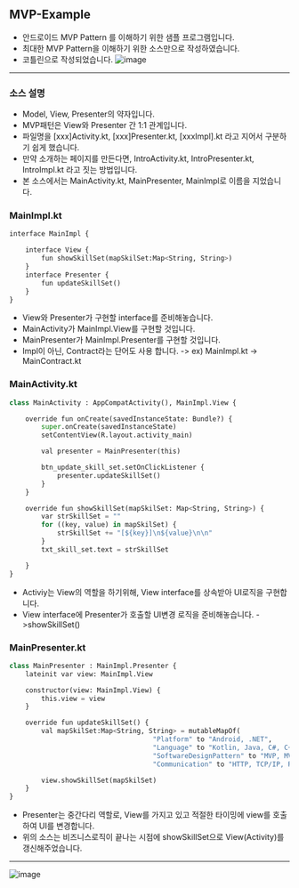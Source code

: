 ## MVP-Example
- 안드로이드 MVP Pattern 를 이해하기 위한 샘플 프로그램입니다.
- 최대한 MVP Pattern을 이해하기 위한 소스만으로 작성하였습니다.
- 코틀린으로 작성되었습니다. 
![image](https://user-images.githubusercontent.com/72640840/110723517-892b1600-8257-11eb-886e-5a07cbf99ef5.png)
***
### 소스 설명
- Model, View, Presenter의 약자입니다.
- MVP패턴은 View와 Presenter 간 1:1 관계입니다.  
- 파일명을 [xxx]Activity.kt, [xxx]Presenter.kt, [xxxImpl].kt 라고 지어서 구분하기 쉽게 했습니다.
- 만약 소개하는 페이지를 만든다면, IntroActivity.kt, IntroPresenter.kt, IntroImpl.kt 라고 짓는 방법입니다.
- 본 소스에서는 MainActivity.kt, MainPresenter, MainImpl로 이름을 지었습니다.


### MainImpl.kt
```python
interface MainImpl {

    interface View {
        fun showSkillSet(mapSkilSet:Map<String, String>)
    }
    interface Presenter {
        fun updateSkillSet()
    }
}
```
- View와 Presenter가 구현할 interface를 준비해놓습니다.
- MainActivity가 MainImpl.View를 구현할 것입니다.  
- MainPresenter가 MainImpl.Presenter를 구현할 것입니다.  
- Impl이 아닌, Contract라는 단어도 사용 합니다. -> ex) MainImpl.kt -> MainContract.kt  

### MainActivity.kt  
```python
class MainActivity : AppCompatActivity(), MainImpl.View {

    override fun onCreate(savedInstanceState: Bundle?) {
        super.onCreate(savedInstanceState)
        setContentView(R.layout.activity_main)

        val presenter = MainPresenter(this)

        btn_update_skill_set.setOnClickListener {
            presenter.updateSkillSet()
        }
    }

    override fun showSkillSet(mapSkilSet: Map<String, String>) {
        var strSkillSet = ""
        for ((key, value) in mapSkilSet) {
            strSkillSet += "[${key}]\n${value}\n\n"
        }
        txt_skill_set.text = strSkillSet

    }
}
```
- Activiy는 View의 역할을 하기위해, View interface를 상속받아 UI로직을 구현합니다.  
- View interface에 Presenter가 호출할 UI변경 로직을 준비해놓습니다. ->showSkillSet()  

### MainPresenter.kt

```python
class MainPresenter : MainImpl.Presenter {
    lateinit var view: MainImpl.View

    constructor(view: MainImpl.View) {
        this.view = view
    }

    override fun updateSkillSet() {
        val mapSkilSet:Map<String, String> = mutableMapOf(
                                    "Platform" to "Android, .NET",
                                    "Language" to "Kotlin, Java, C#, C++, Python",
                                    "SoftwareDesignPattern" to "MVP, MVC, MVVM",
                                    "Communication" to "HTTP, TCP/IP, RS232C, FTP")

        view.showSkillSet(mapSkilSet)
    }
}
```
- Presenter는 중간다리 역할로, View를 가지고 있고 적절한 타이밍에 view를 호출하여 UI를 변경합니다.  
- 위의 소스는 비즈니스로직이 끝나는 시점에 showSkillSet으로 View(Activity)를 갱신해주었습니다.


***

![image](https://user-images.githubusercontent.com/72640840/110723543-9516d800-8257-11eb-9fd1-bd8df166e81c.png)


